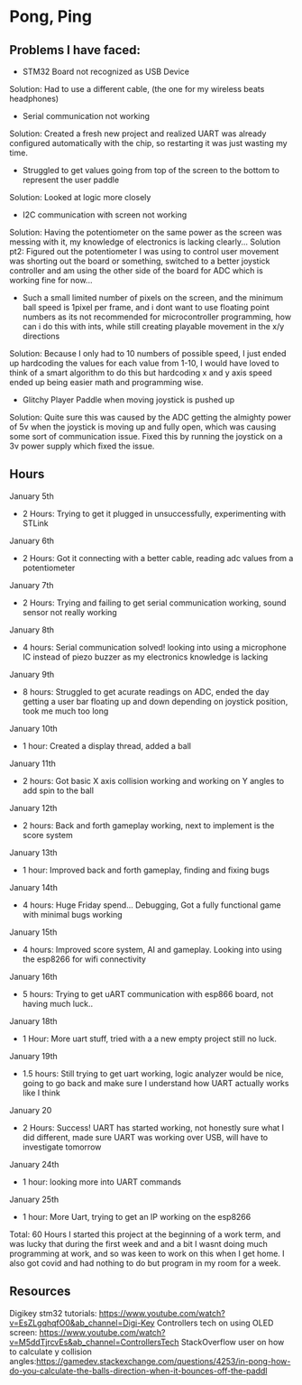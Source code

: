 # Pong, Ping

## Problems I have faced:

- STM32 Board not recognized as USB Device

Solution: Had to use a different cable, (the one for my wireless beats headphones)


- Serial communication not working

Solution: Created a fresh new project and realized UART was already configured automatically with the chip, so restarting it was just wasting my time.


- Struggled to get values going from top of the screen to the bottom to represent the user paddle

Solution: Looked at logic more closely

- I2C communication with screen not working

Solution: Having the potentiometer on the same power as the screen was messing with it, my knowledge of electronics is lacking clearly...
Solution pt2: Figured out the potentiometer I was using to control user movement was shorting out the board or something, switched to a better joystick controller and am using the other side of the board for ADC which is working fine for now...

- Such a small limited number of pixels on the screen, and the minimum ball speed is 1pixel per frame, and i dont want to use floating point numbers as its not recommended for microcontroller programming, how can i do this with ints, while still creating playable movement in the x/y directions

Solution: Because I only had to 10 numbers of possible speed, I just ended up hardcoding the values for each value from 1-10, I would have loved to think of a smart algorithm to do this but hardcoding x and y axis speed ended up being easier math and programming wise.

- Glitchy Player Paddle when moving joystick is pushed up

Solution: Quite sure this was caused by the ADC getting the almighty power of 5v when the joystick is moving up and fully open, which was causing some sort of communication issue. Fixed this by running the joystick on a 3v power supply which fixed the issue.




## Hours

January 5th
- 2 Hours: Trying to get it plugged in unsuccessfully, experimenting with STLink

January 6th
- 2 Hours: Got it connecting with a better cable, reading adc values from a potentiometer

January 7th
- 2 Hours: Trying and failing to get serial communication working, sound sensor not really working

January 8th
- 4 hours: Serial communication solved! looking into using a microphone IC instead of piezo buzzer as my electronics knowledge is lacking

January 9th
- 8 hours: Struggled to get acurate readings on ADC, ended the day getting a user bar floating up and down depending on joystick position, took me much too long

January 10th
- 1 hour: Created a display thread, added a ball

January 11th
- 2 hours: Got basic X axis collision working and working on Y angles to add spin to the ball

January 12th
- 2 hours: Back and forth gameplay working, next to implement is the score system

January 13th
- 1 hour: Improved back and forth gameplay, finding and fixing bugs

January 14th
- 4 hours: Huge Friday spend... Debugging, Got a fully functional game with minimal bugs working

January 15th
- 4 hours: Improved score system, AI and gameplay. Looking into using the esp8266 for wifi connectivity

January 16th
- 5 hours: Trying to get uART communication with esp866 board, not having much luck..

January 18th
- 1 Hour: More uart stuff, tried with a a new empty project still no luck.

January 19th
- 1.5 hours: Still trying to get uart working, logic analyzer would be nice, going to go back and make sure I understand how UART actually works like I think

January 20
- 2 Hours: Success! UART has started working, not honestly sure what I did different, made sure UART was working over USB, will have to investigate tomorrow

January 24th
- 1 hour: looking more into UART commands

January 25th
- 1 hour: More Uart, trying to get an IP working on the esp8266

Total: 60 Hours
I started this project at the beginning of a work term, and was lucky that during the first week and and a bit I wasnt doing much programming at work, and so was keen to work on this when I get home. I also got covid and had nothing to do but program in my room for a week.


## Resources

Digikey stm32 tutorials: https://www.youtube.com/watch?v=EsZLgqhqfO0&ab_channel=Digi-Key
Controllers tech on using OLED screen: https://www.youtube.com/watch?v=M5ddTjrcvEs&ab_channel=ControllersTech
StackOverflow user on how to calculate y collision angles:https://gamedev.stackexchange.com/questions/4253/in-pong-how-do-you-calculate-the-balls-direction-when-it-bounces-off-the-paddl
